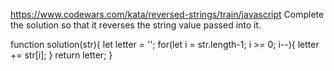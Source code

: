https://www.codewars.com/kata/reversed-strings/train/javascript
Complete the solution so that it reverses the string value passed into it.


function solution(str){
  let letter = '';
  for(let i = str.length-1; i >= 0; i--){
    letter += str[i];
  }
  return letter;
}